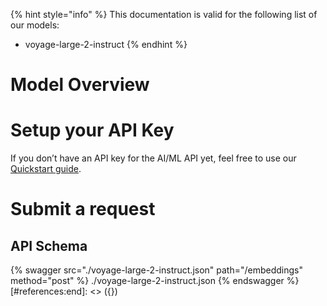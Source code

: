 [#references:start]: <> ({ "template": "openapi" })
{% hint style="info" %}
This documentation is valid for the following list of our models:
* voyage-large-2-instruct
{% endhint %}

# Model Overview


# Setup your API Key
If you don’t have an API key for the AI/ML API yet, feel free to use our [Quickstart guide](https://docs.aimlapi.com/quickstart/setting-up).

# Submit a request
## API Schema
{% swagger src="./voyage-large-2-instruct.json" path="/embeddings" method="post" %}
./voyage-large-2-instruct.json
{% endswagger %}
[#references:end]: <> ({})